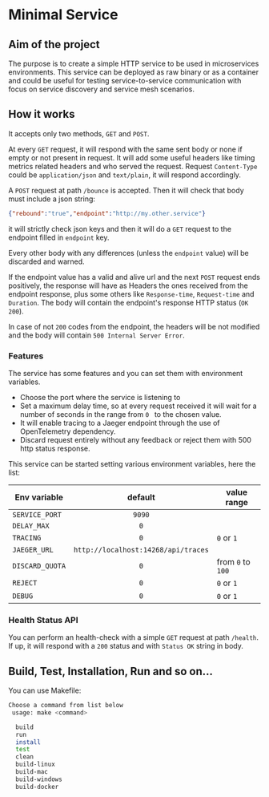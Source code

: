 Minimal Service
=======

## Aim of the project

The purpose is to create a simple HTTP service to be used in microservices environments.
This service can be deployed as raw binary or as a container and could be useful for testing service-to-service communication with focus on service discovery and service mesh scenarios.

## How it works

It accepts only two methods, `GET` and `POST`.

At every `GET` request, it will respond with the same sent body or none if empty or not present in request. It will add some useful headers like timing metrics related headers and who served the request.
Request `Content-Type` could be `application/json` and `text/plain`, it will respond accordingly.

A `POST` request at path `/bounce` is accepted. Then it will check that body must include a json string:

```json
{"rebound":"true","endpoint":"http://my.other.service"}
```

it will strictly check json keys and then it will do a `GET` request to the endpoint filled in `endpoint` key.

Every other body with any differences (unless the `endpoint` value) will be discarded and warned.

If the endpoint value has a valid and alive url and the next `POST` request ends positively, the response will have as Headers the ones received from the endpoint response, plus some others like `Response-time`, `Request-time` and `Duration`. 
The body will contain the endpoint's response HTTP status (`OK 200`).

In case of not `200` codes from the endpoint, the headers will be not modified and the body will contain `500 Internal Server Error`.

### Features

The service has some features and you can set them with environment variables.

- Choose the port where the service is listening to
- Set a maximum delay time, so at every request received it will wait for a number of seconds in the range from `0 ` to the chosen value.
- It will enable tracing to a Jaeger endpoint through the use of OpenTelemetry dependency.
- Discard request entirely without any feedback or reject them with 500 http status response.

This service can be started setting various environment variables, here the list:

| Env variable | default |value range|
| ------------------- |:-----:|----|
|`SERVICE_PORT` | `9090`||
|`DELAY_MAX`|`0`|
|`TRACING`|`0`| `0` or `1`| 
|`JAEGER_URL`| `http://localhost:14268/api/traces`||
|`DISCARD_QUOTA`|`0`|from `0` to `100`|
|`REJECT`|`0`| `0` or `1`| 
|`DEBUG`|`0`| `0` or `1`| 

### Health Status API

You can perform an health-check with a simple `GET` request at path `/health`.
If up, it will respond with a `200` status and with `Status OK` string in body.

## Build, Test, Installation, Run and so on...

You can use Makefile:

```bash
Choose a command from list below
 usage: make <command>

  build
  run
  install
  test
  clean
  build-linux
  build-mac
  build-windows
  build-docker
```


